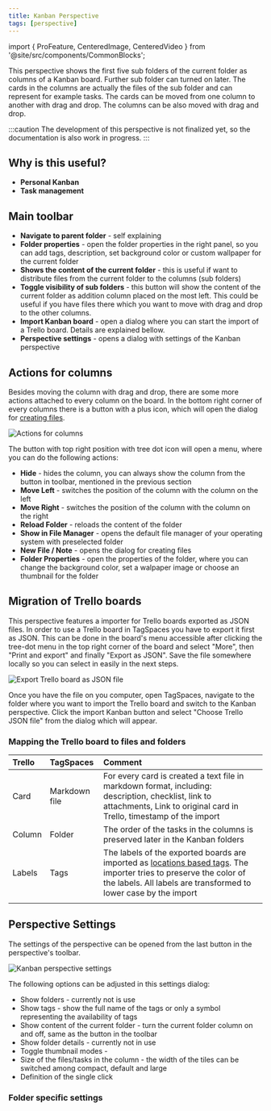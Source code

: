 ```yaml
---
title: Kanban Perspective
tags: [perspective]
---
```


import { ProFeature, CenteredImage, CenteredVideo } from '@site/src/components/CommonBlocks';

<ProFeature />

This perspective shows the first five sub folders of the current folder as columns of a Kanban board. Further sub folder can turned on later. The cards in the columns are actually the files of the sub folder and can represent for example tasks. The cards can be moved from one column to another with drag and drop. The columns can be also moved with drag and drop.

<CenteredImage
    caption="Preview of the Kanban perspective"
    src="/media/kanban/hero-kanban-light.png"
    showCaption
  />

:::caution
The development of this perspective is not finalized yet, so the documentation is also work in progress.
:::

## Why is this useful?

- **Personal Kanban**
- **Task management**

## Main toolbar

- **Navigate to parent folder** - self explaining
- **Folder properties** - open the folder properties in the right panel, so you can add tags, description, set background color or custom wallpaper for the current folder
- **Shows the content of the current folder** - this is useful if want to distribute files from the current folder to the columns (sub folders)
- **Toggle visibility of sub folders** - this button will show the content of the current folder as addition column placed on the most left. This could be useful if you have files there which you want to move with drag and drop to the other columns.
- **Import Kanban board** - open a dialog where you can start the import of a Trello board. Details are explained bellow.
- **Perspective settings** - opens a dialog with settings of the Kanban perspective

## Actions for columns

Besides moving the column with drag and drop, there are some more actions attached to every column on the board. In the bottom right corner of every columns there is a button with a plus icon, which will open the dialog for [creating files](/creating-files).

![Actions for columns](/media/kanban/column-actions.png)

The button with top right position with tree dot icon will open a menu, where you can do the following actions:

- **Hide** - hides the column, you can always show the column from the button in toolbar, mentioned in the previous section
- **Move Left** - switches the position of the column with the column on the left
- **Move Right** - switches the position of the column with the column on the right
- **Reload Folder** - reloads the content of the folder
- **Show in File Manager** - opens the default file manager of your operating system with preselected folder
- **New File / Note** - opens the dialog for creating files
- **Folder Properties** - open the properties of the folder, where you can change the background color, set a walpaper image or choose an thumbnail for the folder

## Migration of Trello boards

This perspective features a importer for Trello boards exported as JSON files. In order to use a Trello board in TagSpaces you have to export it first as JSON. This can be done in the board's menu accessible after clicking the tree-dot menu in the top right corner of the board and select "More", then "Print and export" and finally "Export as JSON". Save the file somewhere locally so you can select in easily in the next steps.

![Export Trello board as JSON file](/media/kanban/trello-json-export.png)

Once you have the file on you computer, open TagSpaces, navigate to the folder where you want to import the Trello board and switch to the Kanban perspective. Click the import Kanban button and select "Choose Trello JSON file" from the dialog which will appear.

### Mapping the Trello board to files and folders

| Trello | TagSpaces     | Comment                                                                                                                                                                                                                 |
| :----- | :------------ | :---------------------------------------------------------------------------------------------------------------------------------------------------------------------------------------------------------------------- |
| Card   | Markdown file | For every card is created a text file in markdown format, including: description, checklist, link to attachments, Link to original card in Trello, timestamp of the import                                              |
| Column | Folder        | The order of the tasks in the columns is preserved later in the Kanban folders                                                                                                                                          |
| Labels | Tags          | The labels of the exported boards are imported as [locations based tags](/ui/taglibrary/#location-tags). The importer tries to preserve the color of the labels. All labels are transformed to lower case by the import |
|        |               |                                                                                                                                                                                                                         |

## Perspective Settings

The settings of the perspective can be opened from the last button in the perspective's toolbar.

![Kanban perspective settings](/media/kanban/kanban-perspecitve-settings.png)

The following options can be adjusted in this settings dialog:

- Show folders - currently not is use
- Show tags - show the full name of the tags or only a symbol representing the availability of tags
- Show content of the current folder - turn the current folder column on and off, same as the button in the toolbar
- Show folder details - currently not in use
- Toggle thumbnail modes -
- Size of the files/tasks in the column - the width of the tiles can be switched among compact, default and large
- Definition of the single click

### Folder specific settings
